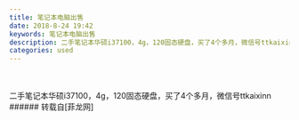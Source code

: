```yaml
---
title: 笔记本电脑出售
date: 2018-8-24 19:42
keywords: 笔记本电脑出售
description: 二手笔记本华硕i37100，4g，120固态硬盘，买了4个多月，微信号ttkaixinn
categories: used
---
```

<td class="t_f" id="postmessage_1684598">

<br/>
<br/>
二手笔记本华硕i37100，4g，120固态硬盘，买了4个多月，微信号ttkaixinn</td>
###### 转载自[菲龙网]